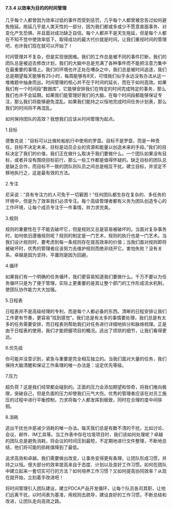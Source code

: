 #### 7.3.4 以效率为目的的时间管理

几乎每个人都曾因为效率过低的事件而受到惩罚，几乎每个人都曾被忠告过如何避免拖延。拖延几乎是人类天性的一部分，因为我们都或多或少不愿意直面事务、对变化产生恐惧、并且面对成功缺乏自信。每个人都并不是天生拖延，但是每个人都在不知不觉中使效率低下。取得成功的最大代价就是时间，让我们重视时间的管理吧，也许我们现在就可以开始了！

时间管理并不复杂，但是实现很困难。我们的工作总是被不同的事件打断，我们的团队总是被迫去修改计划，我们的大脑中总是充满了各种事件而不能把注意力集中在最重要的事情上。我们的环境也许正处在嘈杂之中，我们总是被时间追逐，我们总是期望每天能够有25小时，每周能够有8天，可惜我们似乎永远没有办法从这一堆难题中抽身而出。时间管理的核心并不在于时间的延长，而在于如何高效。如果我们有一个时间段“数据库”，它能够安排我们在特定的时间完成特定的事务，那么我们也许不会延期。如果我们能管理好我们的大脑，在每个时间段都能够保证专注，那么我们将能够避免混乱。如果我们能持之以恒地完成时间任务计划表，那么我们的时间将不再混乱。

如何保持团队的高效？我想我们应该从时间管理为起点。

1.目标

德鲁克说：“目标可以比做轮船航行中使用的罗盘。目标不是罗盘，而是一种责任。目标不决定未来，目标是动员企业的资源和能量以创造未来的手段。”我们的目标决定了我们的价值，我们正在做什么取决于我们要做什么。一个团队如果没有目标，或者并没有围绕目标前行，那么一些工作都是值得怀疑的。缺乏目标的团队总是缺乏合作，而目标不一致的团队则队员之间总是相互干扰。建立目标，并坚定不移地执行之，这是最有效的方法。

2.专注

尼采说：“具有专注力的人可免于一切窘困！”任何团队都生存在复杂的、多任务的环境中，但是为了效率我们必须专注。每个高级管理者都有义务为团队创造专心的工作环境，让每个成员专注于一件事情，并力求完美。

3.规则

规则的重要性在于不能去破坏它，但是规则又总是容易被破坏的。当面对复杂事务时，如何依旧遵循规则呢？规则的制定是一门艺术，规则的执行也是一门艺术。当我们设计规则时，要考虑到每一条规则存在提高效率的价值；当我们面对规则即将被破坏时，优秀的管理者应该努力去维护规则而绝非绕开它。害怕失败？没有关系，卓越是因为坚持，平庸则是因为回避。

4.循环

如果我们有一个明确的任务循环，我们更容易知道我们要做什么。千万不要以为任务循环只是为了便于管理，实际上更重要的是其让整个部门的工作形成流水机制，使团队协作能力大大加强。

5.日程表

日程表并不是高级经理的专利，而是每个人都必备的东西。清晰的日程安排让我们工作更有节奏，更容易“找到感觉”。我们总是有太多的事情要处理，我们总是有太多的任务需要安排，而日程表则帮助我们对任务进行详细地拆分和脉络梳理。正是由于日程表的使用，我们才能把握项目的概况。逃出了烦琐的细节，让我们看得更远。

6.优先级

你可能并没意识到，紧急与重要是完全相互独立的。当我们面对大量的任务，我们保持大脑清醒和保证工作条理的唯一办法是：设定优先等级。

7.压力

超负荷？这是我们经常都会碰到的。正面的压力会添加期望和惊奇，将我们推向极限，突破自己，但是负面的压力却使我们元气大伤。优秀的管理者应该在对员工施压的过程中进行平衡控制，力求将每个人都发挥到极致，同时在合理的度中间徘徊。

8.消耗

逃出干扰也许是减少消耗的唯一办法。每天我们总是有数不清的干扰，比如讨论、会议、邮件、IM工具等。当工作表中存在垃圾项目时，我们该如何处理呢？卓越的团队总是避免消耗，将会议的时间压到最短，不定期地进行文件整理，不断地总结，他们将可能的损耗值降到了最低。

追求高效和卓越，我们需要做出改变，让事务变得更有条理，让团队形成习惯，并持之以恒。很大部分的效率提高来自于态度、计划以及良好工作习惯。如何在团队中建立起来一套切实可行的方法？如何培养工作习惯？又如何提高协同效率？从现在就开始，立刻着手改进吧！

将时间管理引入团队建设，建立PDCA产品开发循环，让每个队员各司其职，让他们远离干扰，以时间表为基准，用规则去疏导，建设良好的工作习惯，不断总结和改进，让团队走向高效之路。
